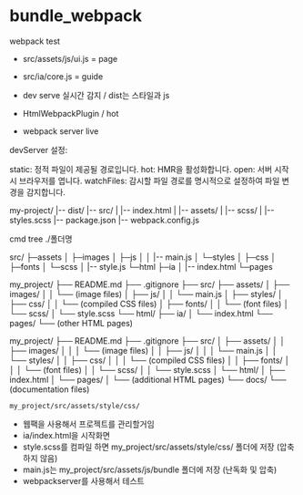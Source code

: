 # bundle_webpack
webpack test

* src/assets/js/ui.js = page 
* src/ia/core.js = guide 

* dev serve 실시간 감지 / dist는 스타일과 js

* HtmlWebpackPlugin / hot

* webpack server live


devServer 설정:

static: 정적 파일이 제공될 경로입니다.
hot: HMR을 활성화합니다.
open: 서버 시작 시 브라우저를 엽니다.
watchFiles: 감시할 파일 경로를 명시적으로 설정하여 파일 변경을 감지합니다.



my-project/
|-- dist/
|-- src/
|   |-- index.html
|   |-- assets/
|       |-- scss/
|           |-- styles.scss
|-- package.json
|-- webpack.config.js


cmd tree ./폴더명

src/
├─assets
│  ├─images
│  ├─js
│  │  |-- main.js
│  └─styles
│      ├─css
│      ├─fonts
│      └─scss
│         |-- style.js
└─html
    ├─ia
    │  |-- index.html
    └─pages


my_project/
├── README.md
├── .gitignore
├── src/
├── assets/
│   ├── images/
│   │   └── (image files)
│   ├── js/
│   │   └── main.js
│   ├── styles/
│       ├── css/
│       │   └── (compiled CSS files)
│       ├── fonts/
│       │   └── (font files)
│       └── scss/
│           └── style.scss
└── html/
    ├── ia/
    │   └── index.html
    └── pages/
        └── (other HTML pages)


my_project/
├── README.md
├── .gitignore
├── src/
│   ├── assets/
│   │   ├── images/
│   │   │   └── (image files)
│   │   ├── js/
│   │   │   └── main.js
│   │   └── styles/
│   │       ├── css/
│   │       │   └── (compiled CSS files)
│   │       ├── fonts/
│   │       │   └── (font files)
│   │       └── scss/
│   │           └── style.scss
│   └── html/
│       ├── index.html
│       └── pages/
│           └── (additional HTML pages)
└── docs/
    └── (documentation files)

    my_project/src/assets/style/css/



- 웹팩을 사용해서 프로젝트를 관리할거임
- ia/index.html을 시작화면
- style.scss를 컴파일 하면 my_project/src/assets/style/css/ 폴더에 저장 (압축하지 않음)
- main.js는 my_project/src/assets/js/bundle 폴더에 저장 (난독화 및 압축)
- webpackserver를 사용해서 테스트